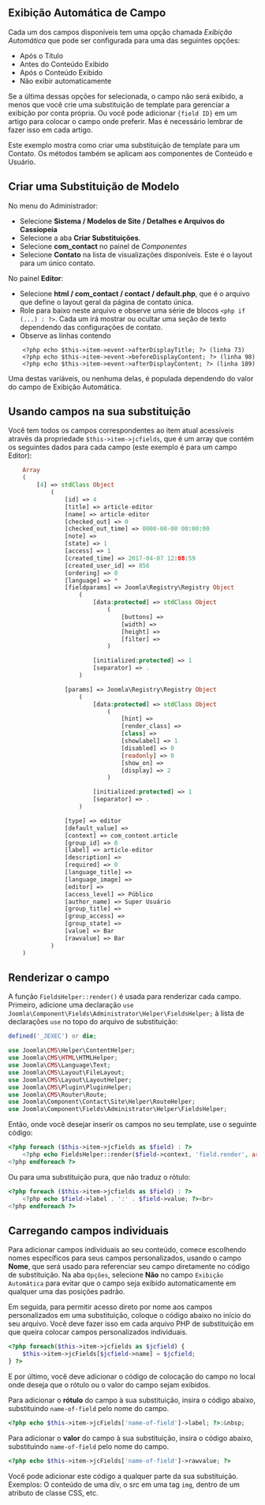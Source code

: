 <!-- Filename: J3.x:Adding_custom_fields/Overrides / Display title: Substituições de Modelo -->

## Exibição Automática de Campo

Cada um dos campos disponíveis tem uma opção chamada *Exibição Automática* que pode ser configurada para uma das seguintes opções:

* Após o Título
* Antes do Conteúdo Exibido
* Após o Conteúdo Exibido
* Não exibir automaticamente

Se a última dessas opções for selecionada, o campo não será exibido, a menos que você crie uma substituição de template para gerenciar a exibição por conta própria. Ou você pode adicionar `{field ID}` em um artigo para colocar o campo onde preferir. Mas é necessário lembrar de fazer isso em cada artigo.

Este exemplo mostra como criar uma substituição de template para um Contato. Os métodos também se aplicam aos componentes de Conteúdo e Usuário.

## Criar uma Substituição de Modelo

No menu do Administrador:

* Selecione **Sistema / Modelos de Site / Detalhes e Arquivos do Cassiopeia**
* Selecione a aba **Criar Substituições**.
* Selecione **com_contact** no painel de *Componentes*
* Selecione **Contato** na lista de visualizações disponíveis. Este é o layout para
um único contato.

No painel **Editor**:
* Selecione **html / com_contact / contact / default.php**, que é o arquivo
que define o layout geral da página de contato única.
* Role para baixo neste arquivo e observe uma série de blocos `<php if (...) : ?>`.
Cada um irá mostrar ou ocultar uma seção de texto dependendo das configurações de contato.
* Observe as linhas contendo
```
    <?php echo $this->item->event->afterDisplayTitle; ?> (linha 73)
    <?php echo $this->item->event->beforeDisplayContent; ?> (linha 98)
    <?php echo $this->item->event->afterDisplayContent; ?> (linha 189)
```
Uma destas variáveis, ou nenhuma delas, é populada dependendo do valor do campo de
Exibição Automática.

## Usando campos na sua substituição

Você tem todos os campos correspondentes ao item atual acessíveis através da
propriedade `$this->item->jcfields`, que é um array que contém os seguintes
dados para cada campo (este exemplo é para um campo Editor):

```php
    Array
    (
        [4] => stdClass Object
            (
                [id] => 4
                [title] => article-editor
                [name] => article-editor
                [checked_out] => 0
                [checked_out_time] => 0000-00-00 00:00:00
                [note] =>
                [state] => 1
                [access] => 1
                [created_time] => 2017-04-07 12:08:59
                [created_user_id] => 856
                [ordering] => 0
                [language] => *
                [fieldparams] => Joomla\Registry\Registry Object
                    (
                        [data:protected] => stdClass Object
                            (
                                [buttons] =>
                                [width] =>
                                [height] =>
                                [filter] =>
                            )

                        [initialized:protected] => 1
                        [separator] => .
                    )

                [params] => Joomla\Registry\Registry Object
                    (
                        [data:protected] => stdClass Object
                            (
                                [hint] =>
                                [render_class] =>
                                [class] =>
                                [showlabel] => 1
                                [disabled] => 0
                                [readonly] => 0
                                [show_on] =>
                                [display] => 2
                            )

                        [initialized:protected] => 1
                        [separator] => .
                    )

                [type] => editor
                [default_value] =>
                [context] => com_content.article
                [group_id] => 0
                [label] => article-editor
                [description] =>
                [required] => 0
                [language_title] =>
                [language_image] =>
                [editor] =>
                [access_level] => Público
                [author_name] => Super Usuário
                [group_title] =>
                [group_access] =>
                [group_state] =>
                [value] => Bar
                [rawvalue] => Bar
            )
    )
```

## Renderizar o campo

A função `FieldsHelper::render()` é usada para renderizar cada campo. Primeiro, adicione uma declaração `use Joomla\Component\Fields\Administrator\Helper\FieldsHelper;` à lista de declarações `use` no topo do arquivo de substituição:

```php
defined('_JEXEC') or die;

use Joomla\CMS\Helper\ContentHelper;
use Joomla\CMS\HTML\HTMLHelper;
use Joomla\CMS\Language\Text;
use Joomla\CMS\Layout\FileLayout;
use Joomla\CMS\Layout\LayoutHelper;
use Joomla\CMS\Plugin\PluginHelper;
use Joomla\CMS\Router\Route;
use Joomla\Component\Contact\Site\Helper\RouteHelper;
use Joomla\Component\Fields\Administrator\Helper\FieldsHelper;
```

Então, onde você desejar inserir os campos no seu template, use o seguinte código:
```php
<?php foreach ($this->item->jcfields as $field) : ?>
    <?php echo FieldsHelper::render($field->context, 'field.render', array('field' => $field)); ?><br>
<?php endforeach ?>
```

Ou para uma substituição pura, que não traduz o rótulo:

```php
<?php foreach ($this->item->jcfields as $field) : ?>
    <?php echo $field->label . ':' . $field->value; ?><br>
<?php endforeach ?>
```

## Carregando campos individuais

Para adicionar campos individuais ao seu conteúdo, comece escolhendo nomes específicos para seus campos personalizados, usando o campo **Nome**, que será usado para referenciar seu campo diretamente no código de substituição. Na aba `Opções`, selecione **Não** no campo `Exibição Automática` para evitar que o campo seja exibido automaticamente em qualquer uma das posições padrão.

Em seguida, para permitir acesso direto por nome aos campos personalizados em uma substituição, coloque o código abaixo no início do seu arquivo. Você deve fazer isso em cada arquivo PHP de substituição em que queira colocar campos personalizados individuais.

```php
<?php foreach($this->item->jcfields as $jcfield) {
    $this->item->jcFields[$jcfield->name] = $jcfield;
} ?>
```

E por último, você deve adicionar o código de colocação do campo no local onde deseja que o rótulo ou o valor do campo sejam exibidos.

Para adicionar o **rótulo** do campo à sua substituição, insira o código abaixo, substituindo `name-of-field` pelo nome do campo.

```php
<?php echo $this->item->jcFields['name-of-field']->label; ?>:&nbsp;
```

Para adicionar o **valor** do campo à sua substituição, insira o código abaixo, substituindo `name-of-field` pelo nome do campo.

```php
<?php echo $this->item->jcFields['name-of-field']->rawvalue; ?>
```

Você pode adicionar este código a qualquer parte da sua substituição. Exemplos: O conteúdo de uma div, o src em uma tag `img`, dentro de um atributo de classe CSS, etc.
